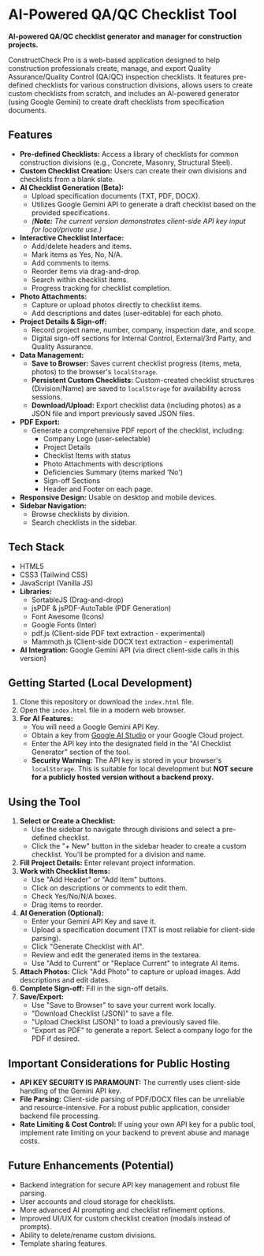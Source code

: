 # AI-Powered QA/QC Checklist Tool

**AI-powered QA/QC checklist generator and manager for construction projects.**

ConstructCheck Pro is a web-based application designed to help construction professionals create, manage, and export Quality Assurance/Quality Control (QA/QC) inspection checklists. It features pre-defined checklists for various construction divisions, allows users to create custom checklists from scratch, and includes an AI-powered generator (using Google Gemini) to create draft checklists from specification documents.

## Features

*   **Pre-defined Checklists:** Access a library of checklists for common construction divisions (e.g., Concrete, Masonry, Structural Steel).
*   **Custom Checklist Creation:** Users can create their own divisions and checklists from a blank slate.
*   **AI Checklist Generation (Beta):**
    *   Upload specification documents (TXT, PDF, DOCX).
    *   Utilizes Google Gemini API to generate a draft checklist based on the provided specifications.
    *   *(**Note:** The current version demonstrates client-side API key input for local/private use.)*
*   **Interactive Checklist Interface:**
    *   Add/delete headers and items.
    *   Mark items as Yes, No, N/A.
    *   Add comments to items.
    *   Reorder items via drag-and-drop.
    *   Search within checklist items.
    *   Progress tracking for checklist completion.
*   **Photo Attachments:**
    *   Capture or upload photos directly to checklist items.
    *   Add descriptions and dates (user-editable) for each photo.
*   **Project Details & Sign-off:**
    *   Record project name, number, company, inspection date, and scope.
    *   Digital sign-off sections for Internal Control, External/3rd Party, and Quality Assurance.
*   **Data Management:**
    *   **Save to Browser:** Saves current checklist progress (items, meta, photos) to the browser's `localStorage`.
    *   **Persistent Custom Checklists:** Custom-created checklist structures (Division/Name) are saved to `localStorage` for availability across sessions.
    *   **Download/Upload:** Export checklist data (including photos) as a JSON file and import previously saved JSON files.
*   **PDF Export:**
    *   Generate a comprehensive PDF report of the checklist, including:
        *   Company Logo (user-selectable)
        *   Project Details
        *   Checklist Items with status
        *   Photo Attachments with descriptions
        *   Deficiencies Summary (items marked 'No')
        *   Sign-off Sections
        *   Header and Footer on each page.
*   **Responsive Design:** Usable on desktop and mobile devices.
*   **Sidebar Navigation:**
    *   Browse checklists by division.
    *   Search checklists in the sidebar.

## Tech Stack

*   HTML5
*   CSS3 (Tailwind CSS)
*   JavaScript (Vanilla JS)
*   **Libraries:**
    *   SortableJS (Drag-and-drop)
    *   jsPDF & jsPDF-AutoTable (PDF Generation)
    *   Font Awesome (Icons)
    *   Google Fonts (Inter)
    *   pdf.js (Client-side PDF text extraction - experimental)
    *   Mammoth.js (Client-side DOCX text extraction - experimental)
*   **AI Integration:** Google Gemini API (via direct client-side calls in this version)

## Getting Started (Local Development)

1.  Clone this repository or download the `index.html` file.
2.  Open the `index.html` file in a modern web browser.
3.  **For AI Features:**
    *   You will need a Google Gemini API Key.
    *   Obtain a key from [Google AI Studio](https://aistudio.google.com/apikey) or your Google Cloud project.
    *   Enter the API key into the designated field in the "AI Checklist Generator" section of the tool.
    *   **Security Warning:** The API key is stored in your browser's `localStorage`. This is suitable for local development but **NOT secure for a publicly hosted version without a backend proxy.**

## Using the Tool

1.  **Select or Create a Checklist:**
    *   Use the sidebar to navigate through divisions and select a pre-defined checklist.
    *   Click the "+ New" button in the sidebar header to create a custom checklist. You'll be prompted for a division and name.
2.  **Fill Project Details:** Enter relevant project information.
3.  **Work with Checklist Items:**
    *   Use "Add Header" or "Add Item" buttons.
    *   Click on descriptions or comments to edit them.
    *   Check Yes/No/N/A boxes.
    *   Drag items to reorder.
4.  **AI Generation (Optional):**
    *   Enter your Gemini API Key and save it.
    *   Upload a specification document (TXT is most reliable for client-side parsing).
    *   Click "Generate Checklist with AI".
    *   Review and edit the generated items in the textarea.
    *   Use "Add to Current" or "Replace Current" to integrate AI items.
5.  **Attach Photos:** Click "Add Photo" to capture or upload images. Add descriptions and edit dates.
6.  **Complete Sign-off:** Fill in the sign-off details.
7.  **Save/Export:**
    *   Use "Save to Browser" to save your current work locally.
    *   "Download Checklist (JSON)" to save a file.
    *   "Upload Checklist (JSON)" to load a previously saved file.
    *   "Export as PDF" to generate a report. Select a company logo for the PDF if desired.

## Important Considerations for Public Hosting

*   **API KEY SECURITY IS PARAMOUNT:** The currently uses client-side handling of the Gemini API key.
*   **File Parsing:** Client-side parsing of PDF/DOCX files can be unreliable and resource-intensive. For a robust public application, consider backend file processing.
*   **Rate Limiting & Cost Control:** If using your own API key for a public tool, implement rate limiting on your backend to prevent abuse and manage costs.

## Future Enhancements (Potential)

*   Backend integration for secure API key management and robust file parsing.
*   User accounts and cloud storage for checklists.
*   More advanced AI prompting and checklist refinement options.
*   Improved UI/UX for custom checklist creation (modals instead of prompts).
*   Ability to delete/rename custom divisions.
*   Template sharing features.
